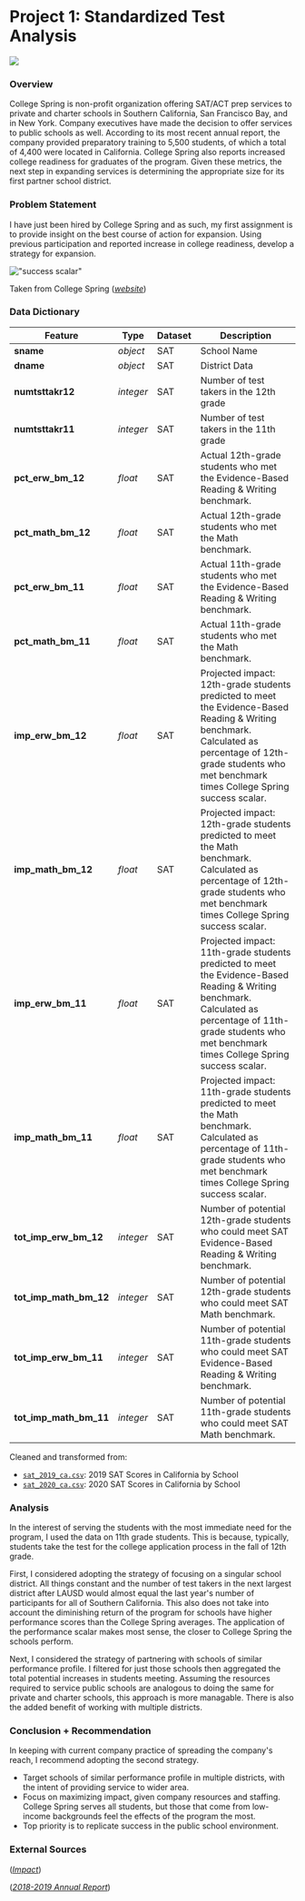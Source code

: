 #  Project 1: Standardized Test Analysis

![](https://i.imgur.com/6VmmNpM.jpg)

### Overview

College Spring is non-profit organization offering SAT/ACT prep services to private and charter schools in Southern California, San Francisco Bay, and in New York. Company executives have made the decision to offer services to public schools as well. According to its most recent annual report, the company provided preparatory training to 5,500 students, of which a total of 4,400 were located in California.  College Spring also reports increased college readiness for graduates of the program. Given these metrics, the next step in expanding services is determining the appropriate size for its first partner school district.

### Problem Statement

I have just been hired by College Spring and as such, my first assignment is to provide insight on the best course of action for expansion. Using previous participation and reported increase in college readiness, develop a strategy for expansion.

!["success scalar"](https://i.imgur.com/jSWPRgT.jpg)

Taken from College Spring ([*website*](https://collegespring.org/our-impact/))

### Data Dictionary

|Feature|Type|Dataset|Description|
|---|---|---|---|
|**sname**|*object*|SAT|School Name|
|**dname**|*object*|SAT|District Data|
|**numtsttakr12**|*integer*|SAT|Number of test takers in the 12th grade|
|**numtsttakr11**|*integer*|SAT|Number of test takers in the 11th grade|
|**pct_erw_bm_12**|*float*|SAT|Actual 12th-grade students who met the Evidence-Based Reading & Writing benchmark.|
|**pct_math_bm_12**|*float*|SAT|Actual 12th-grade students who met the Math benchmark.|
|**pct_erw_bm_11**|*float*|SAT|Actual 11th-grade students who met the Evidence-Based Reading & Writing benchmark.|
|**pct_math_bm_11**|*float*|SAT|Actual 11th-grade students who met the Math benchmark.|
|**imp_erw_bm_12**|*float*|SAT|Projected impact: 12th-grade students predicted to meet the Evidence-Based Reading & Writing benchmark. Calculated as percentage of 12th-grade students who met benchmark times College Spring success scalar.|
|**imp_math_bm_12**|*float*|SAT|Projected impact: 12th-grade students predicted to meet the Math benchmark. Calculated as percentage of 12th-grade students who met benchmark times College Spring success scalar.|
|**imp_erw_bm_11**|*float*|SAT|Projected impact: 11th-grade students predicted to meet the Evidence-Based Reading & Writing benchmark. Calculated as percentage of 11th-grade students who met benchmark times College Spring success scalar.|
|**imp_math_bm_11**|*float*|SAT|Projected impact: 11th-grade students predicted to meet the Math benchmark. Calculated as percentage of 11th-grade students who met benchmark times College Spring success scalar.|
|**tot_imp_erw_bm_12**|*integer*|SAT|Number of potential 12th-grade students who could meet SAT Evidence-Based Reading & Writing benchmark.|
|**tot_imp_math_bm_12**|*integer*|SAT|Number of potential 12th-grade students who could meet SAT Math benchmark.|
|**tot_imp_erw_bm_11**|*integer*|SAT|Number of potential 11th-grade students who could meet SAT Evidence-Based Reading & Writing benchmark.|
|**tot_imp_math_bm_11**|*integer*|SAT|Number of potential 11th-grade students who could meet SAT Math benchmark.|

Cleaned and transformed from:
* [`sat_2019_ca.csv`](./data/sat_2019_ca.csv): 2019 SAT Scores in California by School
* [`sat_2020_ca.csv`](./data/sat_2020_ca.csv): 2020 SAT Scores in California by School

### Analysis

In the interest of serving the students with the most immediate need for the program, I used the data on 11th grade students. This is because, typically, students take the test for the college application process in the fall of 12th grade.

First, I considered adopting the strategy of focusing on a singular school district. All things constant and the number of test takers in the next largest district after LAUSD would almost equal the last year's number of participants for all of Southern California. This also does not take into account the diminishing return of the program for schools have higher performance scores than the College Spring averages. The application of the performance scalar makes most sense, the closer to College Spring the schools perform.

Next, I considered the strategy of partnering with schools of similar performance profile. I filtered for just those schools then aggregated the total potential increases in students meeting. Assuming the resources required to service public schools are analogous to doing the same for private and charter schools, this approach is more managable. There is also the added benefit of working with multiple districts.

### Conclusion + Recommendation

In keeping with current company practice of spreading the company's reach, I recommend adopting the second strategy.
- Target schools of similar performance profile in multiple districts, with the intent of providing service to wider area.
- Focus on maximizing impact, given company resources and staffing. College Spring serves all students, but those that come from low-income backgrounds feel the effects of the program the most.
- Top priority is to replicate success in the public school environment.

### External Sources

([*Impact*](https://collegespring.org/our-impact/))

([*2018-2019 Annual Report*](https://collegespring.org/wp-content/uploads/2019/11/CollegeSpring_Annual_Report_November_2019.pdf))